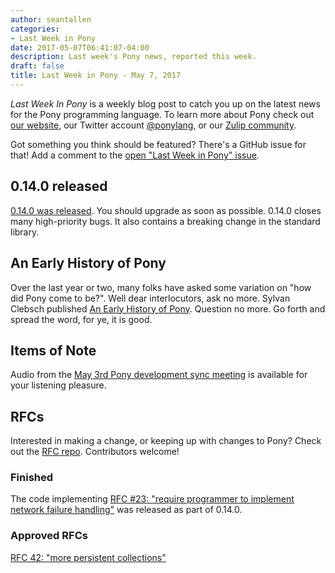 ```yaml
---
author: seantallen
categories:
- Last Week in Pony
date: 2017-05-07T06:41:07-04:00
description: Last week's Pony news, reported this week.
draft: false
title: Last Week in Pony - May 7, 2017
---
```


_Last Week In Pony_ is a weekly blog post to catch you up on the latest news for the Pony programming language. To learn more about Pony check out [our website](https://ponylang.io), our Twitter account [@ponylang](https://twitter.com/ponylang), or our [Zulip community](https://ponylang.zulipchat.com).

Got something you think should be featured? There's a GitHub issue for that! Add a comment to the [open "Last Week in Pony" issue](https://github.com/ponylang/ponylang.github.io/issues?q=is%3Aissue+is%3Aopen+label%3Alast-week-in-pony).
<!--more-->

## 0.14.0 released

[0.14.0 was released](/blog/2017/05/0.14.0-released/). You should upgrade as soon as possible. 0.14.0 closes many high-priority bugs. It also contains a breaking change in the standard library.

## An Early History of Pony

Over the last year or two, many folks have asked some variation on "how did Pony come to be?". Well dear interlocutors, ask no more. Sylvan Clebsch published [An Early History of Pony](https://www.ponylang.io/blog/2017/05/an-early-history-of-pony/). Question no more. Go forth and spread the word, for ye, it is good.

## Items of Note

Audio from the [May 3rd Pony development sync meeting](https://sync-recordings.ponylang.io/r/2017_05_03.m4a) is available for your listening pleasure.

## RFCs

Interested in making a change, or keeping up with changes to Pony? Check out the [RFC repo](https://github.com/ponylang/rfcs). Contributors welcome!

### Finished

The code implementing [RFC #23: "require programmer to implement network failure handling"](https://github.com/ponylang/rfcs/blob/main/text/0023-network-dont-provide-default-implementation-for-failures.md) was released as part of 0.14.0.

### Approved RFCs

[RFC 42: "more persistent collections"](https://github.com/ponylang/rfcs/blob/main/text/0042-more-persistent-collections.md)
